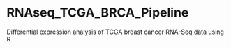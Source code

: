# RNAseq_TCGA_BRCA_Pipeline
Differential expression analysis of TCGA breast cancer RNA-Seq data using R

